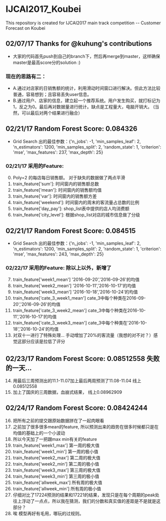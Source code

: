 # IJCAI2017_Koubei
This repository is created for IJCAI2017 main track competition -- Customer Forecast on Koubei
## 02/07/17 Thanks for @kuhung's contributions
- 大家的代码首先push到自己的branch下，然后再merge到master，这样确保master是最高score分的solution :)

### 现在的思路有二：
- A.通过对店家的日销售额的统计，利用滑动时间窗口进行解决。但此方法比较普通，容易想到；且容易丢失user信息。
- B.通过用户、店家的信息，建立起一个推荐系统。用户发生购买，就打标记为1，反之为0。最后再对数据量进行统计。缺点是工程量大，电脑开销大。
(当然，可以最后对两个结果进行融合）

## 02/21/17 Random Forest Score: 0.084326
- Grid Search 出的最佳参数：{'n_jobs': -1, 'min_samples_leaf': 2, 'n_estimators': 1200, 'min_samples_split': 2, 'random_state': 1, 'criterion': 'mse', 'max_features': 237, 'max_depth': 25}

### 02/21/17 采用的Feature:
0. Poly=2 的每店每日销售额。 对于缺失的数据做了两点平滑
1. train_feature['sum']: 时间窗内的销售额总数
2. train_feature['mean']: 时间窗内的销售额均值
3. train_feature['var']: 时间窗内的销售额方差
4. train_feature['weekend']: 时间窗内的周末的客流量占总数的比例
5. train_feature['day_pay']: shop_list表中提供的店人均消费额
6. train_feature['city_level']: 根据shop_list对店的城市信息做了分级

## 02/21/17 Random Forest Score: 0.084515
- Grid Search 出的最佳参数：{'n_jobs': -1, 'min_samples_leaf': 2, 'n_estimators': 1200, 'min_samples_split': 2, 'random_state': 1, 'criterion': 'mse', 'max_features': 243, 'max_depth': 25}

### 02/22/17 采用的Feature: 除以上以外，新增了

7. train_feature['week1_mean'] '2016-09-20','2016-09-26'的均值
8. train_feature['week2_mean'] '2016-10-11','2016-10-17'的均值
9. train_feature['week3_mean'] '2016-10-18','2016-10-24'的均值
10. train_feature['cate_3_week1_mean'] cate_3中每个种类在2016-09-20','2016-09-26'的均值
11. train_feature['cate_3_week2_mean'] cate_3中每个种类在2016-10-11','2016-10-17'的均值
12. train_feature['cate_3_week3_mean'] cate_3中每个种类在'2016-10-18','2016-10-24'的均值
13. 对双十一进行了特殊处理... 手动增加了20%的客流量（我想的对不对？）感觉这部分应该是拉低了评分

## 02/23/17 Random Forest Score: 0.08512558 失败的一天...

14. 用最后三周预测出的11.1-11.07加上最后两周预测了11.08-11.04 线上0.08512558
15. 加上了国庆的三周数据，血崩式结果， 线上0.08962909

## 02/24/17 Random Forest Score: 0.08424244

16. 把所有之前的提交跟原始数据拼在了一起肉眼看
17. 之前加了很多很多mean的feature, 所以预测出来的趋势在很多时候都只是在均值的基础上的一个小波动
18. 所以今天加了一把跟max min有关的feature
19. train_feature['week1_max'] 第一周的极大值
20. train_feature['week1_min'] 第一周的极小值
21. train_feature['week2_max'] 第二周的极大值
22. train_feature['week2_min'] 第二周的极小值
23. train_feature['week3_max'] 第三周的极大值
24. train_feature['week3_min'] 第三周的极小值
25. train_feature['allweek_max'] 所有周的极大值
26. train_feature['allweek_min'] 所有周的极小值
27. 仔细对比了17224预测的结果和17221的结果，发现只是在每个周期的peak处往上浮动了一点点，所以我在猜测，我们的分数和真实值的差距是不是就是这部分？
28. 唉 模型再好有毛用，哪玩的过规则。
